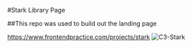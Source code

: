 #Stark Library Page

##This repo was used to build out the landing page 


https://www.frontendpractice.com/projects/stark
![C3-Stark](https://github.com/danny45-crypto/Stark-Landing-Page/assets/84016144/f4cf8e35-65cc-4581-af98-eef285a5c5ee)
